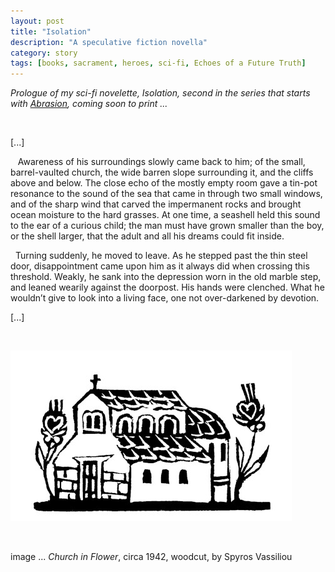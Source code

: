 ```yaml
---
layout: post
title: "Isolation"
description: "A speculative fiction novella"
category: story
tags: [books, sacrament, heroes, sci-fi, Echoes of a Future Truth]
---
```


*Prologue of my sci-fi novelette, Isolation, second in the series that starts with [Abrasion](http://www.imby.net/20170525/abrasion), coming soon to print ...*

<p>&nbsp;</p>

[...]

&nbsp;&nbsp; Awareness of his surroundings slowly came back to him; of the small, barrel-vaulted church, the wide barren slope surrounding it, and the cliffs above and below. The close echo of the mostly empty room gave a tin-pot resonance to the sound of the sea that came in through two small windows, and of the sharp wind that carved the impermanent rocks and brought ocean moisture to the hard grasses. At one time, a seashell held this sound to the ear of a curious child; the man must have grown smaller than the boy, or the shell larger, that the adult and all his dreams could fit inside.

&nbsp;&nbsp;Turning suddenly, he moved to leave. As he stepped past the thin steel door, disappointment came upon him as it always did when crossing this threshold. Weakly, he sank into the depression worn in the old marble step, and leaned wearily against the doorpost. His hands were clenched. What he wouldn’t give to look into a living face, one not over-darkened by devotion.

[...]

<p>&nbsp;</p>

![](/assets/isolation.jpg)
<p>&nbsp;</p>

image ... *Church in Flower*, circa 1942, woodcut, by Spyros Vassiliou
